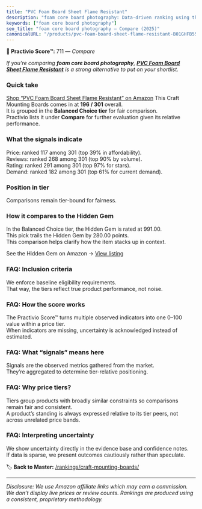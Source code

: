 ```yaml
---
title: "PVC Foam Board Sheet Flame Resistant"
description: "foam core board photography: Data-driven ranking using the Practivio Score™. Positioned by quality, value, demand, findability, momentum."
keywords: ["foam core board photography"]
seo_title: "foam core board photography — Compare (2025)"
canonicalURL: "/products/pvc-foam-board-sheet-flame-resistant-B01GHFB55K/"
---
```


**🛒 Practivio Score™:** 711 — _Compare_


*If you're comparing **foam core board photography**, **[PVC Foam Board Sheet Flame Resistant](https://www.amazon.com/dp/B01GHFB55K?tag=practivio-20)** is a strong alternative to put on your shortlist.*
### Quick take
[Shop “PVC Foam Board Sheet Flame Resistant” on Amazon](https://www.amazon.com/dp/B01GHFB55K?tag=practivio-20)
This Craft Mounting Boards comes in at **196 / 301** overall.  
It is grouped in the **Balanced Choice tier** for fair comparison.  
Practivio lists it under **Compare** for further evaluation given its relative performance.

### What the signals indicate
Price: ranked 117 among 301 (top 39% in affordability).  
Reviews: ranked 268 among 301 (top 90% by volume).  
Rating: ranked 291 among 301 (top 97% for stars).  
Demand: ranked 182 among 301 (top 61% for current demand).

### Position in tier
Comparisons remain tier-bound for fairness.

### How it compares to the Hidden Gem
In the Balanced Choice tier, the Hidden Gem is rated at 991.00.  
This pick trails the Hidden Gem by 280.00 points.  
This comparison helps clarify how the item stacks up in context.  

See the Hidden Gem on Amazon → [View listing](https://www.amazon.com/dp/B00PEFCUKO?tag=practivio-20)

### FAQ: Inclusion criteria
We enforce baseline eligibility requirements.  
That way, the tiers reflect true product performance, not noise.

### FAQ: How the score works
The Practivio Score™ turns multiple observed indicators into one 0–100 value within a price tier.  
When indicators are missing, uncertainty is acknowledged instead of estimated.

### FAQ: What “signals” means here
Signals are the observed metrics gathered from the market.  
They’re aggregated to determine tier-relative positioning.

### FAQ: Why price tiers?
Tiers group products with broadly similar constraints so comparisons remain fair and consistent.  
A product’s standing is always expressed relative to its tier peers, not across unrelated price bands.

### FAQ: Interpreting uncertainty
We show uncertainty directly in the evidence base and confidence notes.  
If data is sparse, we present outcomes cautiously rather than speculate.

<!-- Missing template for Compare/CompareWithinPriceClass -->


🏷️ **Back to Master:** [/rankings/craft-mounting-boards/](/rankings/craft-mounting-boards/)

---
_Disclosure: We use Amazon affiliate links which may earn a commission. We don’t display live prices or review counts. Rankings are produced using a consistent, proprietary methodology._
